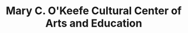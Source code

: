 ---
layout: repo
title: "Mary C. O'Keefe Cultural Center of Arts and Education"
id: 23597
permalink: repos/23597/
---